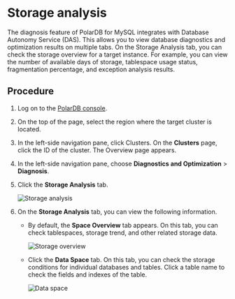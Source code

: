 # Storage analysis

The diagnosis feature of PolarDB for MySQL integrates with Database Autonomy Service \(DAS\). This allows you to view database diagnostics and optimization results on multiple tabs. On the Storage Analysis tab, you can check the storage overview for a target instance. For example, you can view the number of available days of storage, tablespace usage status, fragmentation percentage, and exception analysis results.

## Procedure

1.  Log on to the [PolarDB console](https://polardb.console.aliyun.com/).

2.  On the top of the page, select the region where the target cluster is located.

3.  In the left-side navigation pane, click Clusters. On the **Clusters** page, click the ID of the cluster. The Overview page appears.

4.  In the left-side navigation pane, choose **Diagnostics and Optimization** \> **Diagnosis**.

5.  Click the **Storage Analysis** tab.

    ![Storage analysis](https://static-aliyun-doc.oss-cn-hangzhou.aliyuncs.com/assets/img/en-US/9232729951/p104776.png)

6.  On the **Storage Analysis** tab, you can view the following information.

    -   By default, the **Space Overview** tab appears. On this tab, you can check tablespaces, storage trend, and other related storage data.

        ![Storage overview](https://static-aliyun-doc.oss-cn-hangzhou.aliyuncs.com/assets/img/en-US/9232729951/p104836.png)

    -   Click the **Data Space** tab. On this tab, you can check the storage conditions for individual databases and tables. Click a table name to check the fields and indexes of the table.

        ![Data space](https://static-aliyun-doc.oss-cn-hangzhou.aliyuncs.com/assets/img/en-US/9232729951/p104837.png)


